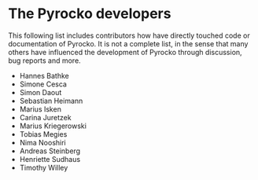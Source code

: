 # The Pyrocko developers

This following list includes contributors how have directly touched code or documentation of Pyrocko. 
It is not a complete list, in the sense that many others have influenced the development of Pyrocko through discussion, bug reports and more.

* Hannes Bathke
* Simone Cesca
* Simon Daout
* Sebastian Heimann
* Marius Isken
* Carina Juretzek
* Marius Kriegerowski
* Tobias Megies
* Nima Nooshiri
* Andreas Steinberg
* Henriette Sudhaus
* Timothy Willey

